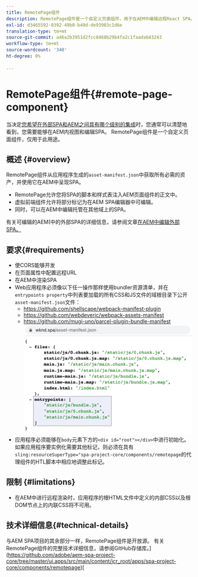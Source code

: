 ```yaml
---
title: RemotePage组件
description: RemotePage组件是一个自定义页面组件，用于在AEM中编辑远程React SPA。
exl-id: d3465592-0392-49b0-b49d-de93983c1d6e
translation-type: tm+mt
source-git-commit: a46a2b3951d2fcc8468b29b4fa2c1faada643243
workflow-type: tm+mt
source-wordcount: '340'
ht-degree: 0%

---
```


# RemotePage组件{#remote-page-component}

当决定[您希望在外部SPA和AEM之间具有哪个级别的集成](/help/implementing/developing/headful-headless.md)时，您通常可以清楚地看到，您需要能够在AEM内视图和编辑SPA。 RemotePage组件是一个自定义页面组件，仅用于此用途。

## 概述 {#overview}

RemotePage组件从应用程序生成的`asset-manifest.json`中获取所有必需的资产，并使用它在AEM中呈现SPA。

* RemotePage允许您将SPA的脚本和样式表注入AEM页面组件的正文中。
* 虚拟前端组件允许将部分标记为在AEM SPA编辑器中可编辑。
* 同时，可以在AEM中编辑托管在其他域上的SPA。

有关可编辑的AEM(中的外部SPA的详细信息，请参阅文章[在AEM中编辑外部SPA。](editing-external-spa.md)

## 要求{#requirements}

* 使CORS能够开发
* 在页面属性中配置远程URL
* 在AEM中渲染SPA
* Web应用程序必须像以下任一操作那样使用bundler资源清单，并在`entrypoints property`中列表要加载的所有CSS和JS文件的域根目录下公开`asset-manifest.json`文件：
   * https://github.com/shellscape/webpack-manifest-plugin
   * https://github.com/webdeveric/webpack-assets-manifest
   * https://github.com/mugi-uno/parcel-plugin-bundle-manifest
      ![entrypoints属性示例](assets/asset-manifest-entrypoints.png)
* 应用程序必须能够在`body`元素下方的`<div id="root"></div>`中进行初始化。 如果应用程序要实例化需要其他标记，则必须在具有`sling:resourceSuperType="spa-project-core/components/remotepage`的代理组件的HTL脚本中相应地调整此标记。

## 限制 {#limitations}

* 在AEM中进行远程渲染时，应用程序的根HTML文件中定义的内部CSS以及根DOM节点上的内联CSS将不可用。

## 技术详细信息{#technical-details}

与AEM SPA项目的其余部分一样，RemotePage组件是开放源。 有关RemotePage组件的完整技术详细信息，请参阅GitHub存储库。](https://github.com/adobe/aem-spa-project-core/tree/master/ui.apps/src/main/content/jcr_root/apps/spa-project-core/components/remotepage)[
